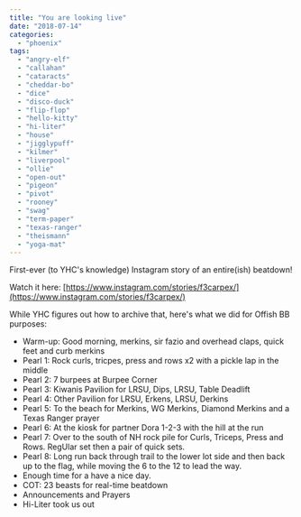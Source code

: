 ```yaml
---
title: "You are looking live"
date: "2018-07-14"
categories: 
  - "phoenix"
tags: 
  - "angry-elf"
  - "callahan"
  - "cataracts"
  - "cheddar-bo"
  - "dice"
  - "disco-duck"
  - "flip-flop"
  - "hello-kitty"
  - "hi-liter"
  - "house"
  - "jigglypuff"
  - "kilmer"
  - "liverpool"
  - "ollie"
  - "open-out"
  - "pigeon"
  - "pivot"
  - "rooney"
  - "swag"
  - "term-paper"
  - "texas-ranger"
  - "theismann"
  - "yoga-mat"
---
```


First-ever (to YHC's knowledge) Instagram story of an entire(ish) beatdown!

Watch it here: [https://www.instagram.com/stories/f3carpex/](https://www.instagram.com/stories/f3carpex/)

While YHC figures out how to archive that, here's what we did for Offish BB purposes:

- Warm-up: Good morning, merkins, sir fazio and overhead claps, quick feet and curb merkins
- Pearl 1: Rock curls, tricpes, press and rows x2 with a pickle lap in the middle
- Pearl 2: 7 burpees at Burpee Corner
- Pearl 3: Kiwanis Pavilion for LRSU, Dips, LRSU, Table Deadlift
- Pearl 4: Other Pavilion for LRSU, Erkens, LRSU, Derkins
- Pearl 5: To the beach for Merkins, WG Merkins, Diamond Merkins and a Texas Ranger prayer
- Pearl 6: At the kiosk for partner Dora 1-2-3 with the hill at the run
- Pearl 7: Over to the south of NH rock pile for Curls, Triceps, Press and Rows. RegUlar set then a pair of quick sets.
- Pearl 8: Long run back through trail to the lower lot side and then back up to the flag, while moving the 6 to the 12 to lead the way.
- Enough time for a have a nice day.
- COT: 23 beasts for real-time beatdown
- Announcements and Prayers
- Hi-Liter took us out
